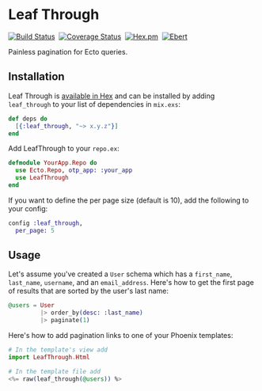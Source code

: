 # Leaf Through

[![Build Status](https://travis-ci.org/gentlelionstudios/leaf_through.svg?branch=master)](https://travis-ci.org/gentlelionstudios/leaf_through)&nbsp;&nbsp;[![Coverage Status](https://coveralls.io/repos/github/gentlelionstudios/leaf_through/badge.svg?branch=master)](https://coveralls.io/github/gentlelionstudios/leaf_through?branch=master)&nbsp;&nbsp;[![Hex.pm](https://img.shields.io/hexpm/v/leaf_through.svg)](https://hex.pm/packages/leaf_through)&nbsp;&nbsp;[![Ebert](https://ebertapp.io/github/gentlelionstudios/leaf_through.svg)](https://ebertapp.io/github/gentlelionstudios/leaf_through)

Painless pagination for Ecto queries.

## Installation

Leaf Through is [available in Hex](https://hex.pm/packages/leaf_through) and can be installed
by adding `leaf_through` to your list of dependencies in `mix.exs`:

```elixir
def deps do
  [{:leaf_through, "~> x.y.z"}]
end
```

Add LeafThrough to your `repo.ex`:
```elixir
defmodule YourApp.Repo do
  use Ecto.Repo, otp_app: :your_app
  use LeafThrough
end
```

If you want to define the per page size (default is 10), add the following to your config:
```elixir
config :leaf_through,
  per_page: 5
```

## Usage

Let's assume you've created a `User` schema which has a `first_name`, `last_name`, `username`, and an `email_address`.  Here's how to get the first page of results that are sorted by the user's last name:
```elixir
@users = User
         |> order_by(desc: :last_name)
         |> paginate(1)
```

Here's how to add pagination links to one of your Phoenix templates:
```elixir
# In the template's view add
import LeafThrough.Html

# In the template file add
<%= raw(leaf_through(@users)) %>
```

